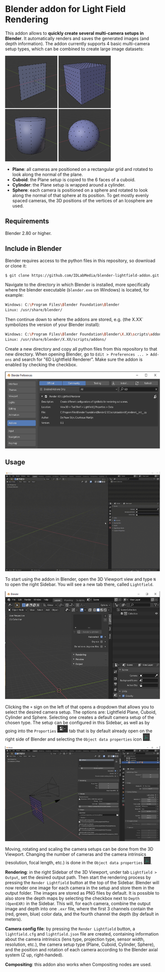 # Blender addon for Light Field Rendering

This addon allows to **quickly create several multi-camera setups in Blender**. It automatically renders and saves the generated images (and depth information). The addon currently supports 4 basic multi-camera setup types, which can be combined to create large image datasets:

<p float="left">
  <img src="/docs/Plane.PNG" width="170" />
  <img src="/docs/Cuboid.PNG" width="170" />
  <img src="/docs/Cylinder.PNG" width="170" />
  <img src="/docs/Sphere.PNG" width="170" />


- **Plane**: all cameras are positioned on a rectangular grid and rotated to look along the normal of the plane.
- **Cuboid**: the Plane setup is copied to the 6 faces of a cuboid.
- **Cylinder**: the Plane setup is wrapped around a cylinder.
- **Sphere**: each camera is positioned on a sphere and rotated to look along the normal of that sphere at its position. To get mostly evenly spaced cameras, the 3D positions of the vertices of an Icosphere are used.

## Requirements
Blender 2.80 or higher.

## Include in Blender
Blender requires access to the python files in this repository, so download or clone it:
```sh
$ git clone https://github.com/IDLabMedia/blender-lightfield-addon.git
```

Navigate to the directory in which Blender is installed, more specifically where the blender executable (`blender.exe` on Windows) is located, for example:
```sh
Windows: C:\Program Files\Blender Foundation\Blender
Linux: /usr/share/blender/
```
Then continue down to where the addons are stored, e.g. (the X.XX` symbolizes the version of your Blender install):
```sh
Windows: C:\Program Files\Blender Foundation\Blender\X.XX\scripts\addons
Linux: /usr/share/blender/X.XX/scripts/addons/
```
Create a new directory and copy all python files from this repository to that new directory. When opening Blender, go to `Edit > Preferences ... > Add-ons` and search for "6D Lightfield Renderer". Make sure the addon is enabled by checking the checkbox.
<p float="left">
	<img src="docs/addon_window.PNG" height="250"/>
</p>

## Usage
<img src="docs/settings.gif" />

To start using the addon in Blender, open the 3D Viewport view and type `N` to open the right Sidebar. You will see a new tab there, called `Lightfield`. 
<p float="left">
<img src="docs/blender_lightfield_tab1.PNG"  height="350"/>
</p>

Clicking the `+` sign on the left of that opens a dropdown that allows you to select the desired camera setup. The options are: Lightfield Plane, Cuboid, Cylinder and Sphere. Selecting one creates a default camera setup of the chosen type. The setup can be configured in this Sidebar, as well as by going into the `Proporties` <img src="docs/properties_icon.PNG"  height="24"/> tab that is by default already open on the right side of Blender and selecting the `Object data properties` icon <img src="docs/data_properties_icon.PNG"  height="24"/>.
<p float="left">
<img src="docs/blender_lightfield_tab2.PNG"/>
</p>

Moving, rotating and scaling the camera setups can be done from the 3D Viewport. Changing the number of cameras and the camera intrinsics (resolution, focal length, etc.) is done in the `Object data properties` <img src="docs/data_properties_icon.PNG"  height="24"/>.

**Rendering**: in the right Sidebar of the 3D Viewport, under tab `Lightfield > Output`, set the desired output path. Then start the rendering process by pressing the `Render Lightfield` button at the top of the Sidebar. Blender will now render one image for each camera in the setup and store them in the output folder. The images are stored as PNG files by default. It is possible to also store the depth maps by selecting the checkbox next to `Depth (OpenEXR)` in the Sidebar. This will, for each camera, combine the output image and depth into one `.exr` file, where the first 3 channels contain the (red, green, blue) color data, and the fourth channel the depth (by default in meters).

**Camera config file**: by pressing the `Render Lightfield` button, a `lightfield.cfg` and `lightfield.json` file are created, containing information about the camera intrinsics (lens type, projection type, sensor width, resolution, etc.), the camera setup type (Plane, Cuboid, Cylinder, Sphere), and the position and rotation of each camera according to the Blender axial system (Z up, right-handed).

**Compositing**: this addon also works when Compositing nodes are used.

